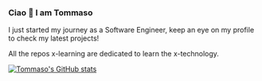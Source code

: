### Ciao 👋 I am Tommaso

<!--
**tommasocerruti/tommasocerruti** is a ✨ _special_ ✨ repository because its `README.md` (this file) appears on your GitHub profile.

Here are some ideas to get you started:

- 🔭 I’m currently working on ...
- 🌱 I’m currently learning ...
- 👯 I’m looking to collaborate on ...
- 🤔 I’m looking for help with ...
- 💬 Ask me about ...
- 📫 How to reach me: ...
- 😄 Pronouns: ...
- ⚡ Fun fact: ...
-->
I just started my journey as a Software Engineer, keep an eye on my profile to check my latest projects!

All the repos x-learning are dedicated to learn the x-technology.


[![Tommaso's GitHub stats](https://github-readme-stats.vercel.app/api?username=tommasocerruti)](https://github.com/anuraghazra/github-readme-stats)
